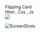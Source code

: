 Flipping Card
<br>
Html , Css , Js
<br>
<img src="https://user-images.githubusercontent.com/73097560/115834477-dbab4500-a447-11eb-908a-139a6edaec5c.gif">

![ُScreenShots](./flipping-cards/Ss.gif)
